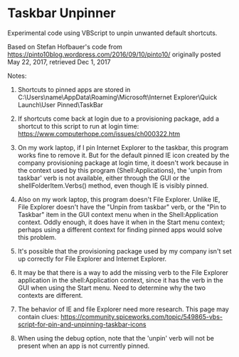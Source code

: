 # Taskbar Unpinner

Experimental code using VBScript to unpin unwanted default shortcuts.

Based on Stefan Hofbauer's code from https://pinto10blog.wordpress.com/2016/09/10/pinto10/
originally posted May 22, 2017, retrieved Dec 1, 2017

Notes:

1.  Shortcuts to pinned apps are stored in 
    C:\Users\name\AppData\Roaming\Microsoft\Internet Explorer\Quick Launch\User Pinned\TaskBar

2.  If shortcuts come back at login due to a provisioning package, add a shortcut to this script to run
    at login time:  https://www.computerhope.com/issues/ch000322.htm


3.  On my work laptop, if I pin Internet Explorer to the taskbar, this program works fine to remove it.
    But for the default pinned IE icon created by the company provisioning package at login time, it doesn't work
    because in the context used by this program (Shell:Applications), the 'unpin from taskbar' verb is not available,
    either through the GUI or the shellFolderItem.Verbs() method, even though IE is visibly pinned.

4.  Also on my work laptop, this program doesn't File Explorer.  Unlike IE, File Explorer doesn't have the
    "Unpin from taskbar" verb, or the "Pin to Taskbar" item in the GUI context menu when in the Shell:Application
    context.  Oddly enough, it does have it when in the Start menu context; perhaps using a different context
    for finding pinned apps would solve this problem.

5.  It's possible that the provisioning package used by my company isn't set up correctly for File Explorer
    and Internet Explorer.
	
6.  It may be that there is a way to add the missing verb to the File Explorer application in the
    shell:Application context, since it has the verb in the GUI when using the Start menu.  Need to
	determine why the two contexts are different.

7.  The behavior of IE and file Explorer need more research.  This page may contain clues:
    https://community.spiceworks.com/topic/549865-vbs-script-for-pin-and-unpinning-taskbar-icons
	
8.  When using the debug option, note that the 'unpin' verb will not be present when an app is not currently pinned.

